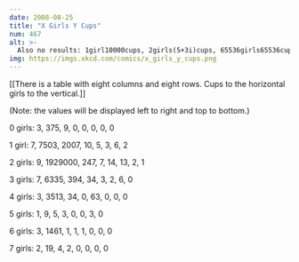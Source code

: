 ```yaml
---
date: 2008-08-25
title: "X Girls Y Cups"
num: 467
alt: >-
  Also no results: 1girl10000cups, 2girls(5+3i)cups, 65536girls65536cups, or 3frenchhens2turtledoves1cup.
img: https://imgs.xkcd.com/comics/x_girls_y_cups.png
---
```

[[There is a table with eight columns and eight rows. Cups to the horizontal girls to the vertical.]]



(Note: the values will be displayed left to right and top to bottom.)

0 girls: 3, 375, 9, 0, 0, 0, 0, 0

1 girl: 7, 7503, 2007, 10, 5, 3, 6, 2

2 girls: 9, 1929000, 247, 7, 14, 13, 2, 1

3 girls: 7, 6335, 394, 34, 3, 2, 6, 0

4 girls: 3, 3513, 34, 0, 63, 0, 0, 0

5 girls: 1, 9, 5, 3, 0, 0, 3, 0

6 girls: 3, 1461, 1, 1, 1, 0, 0, 0

7 girls: 2, 19, 4, 2, 0, 0, 0, 0

